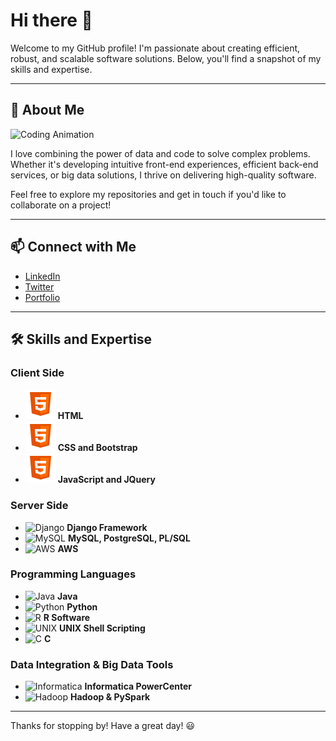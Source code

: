 # Hi there 👋

Welcome to my GitHub profile! I'm passionate about creating efficient, robust, and scalable software solutions. Below, you'll find a snapshot of my skills and expertise.

---

## 🌟 About Me

![Coding Animation](https://media.giphy.com/media/ZVik7pBtu9dNS/giphy.gif)

I love combining the power of data and code to solve complex problems. Whether it's developing intuitive front-end experiences, efficient back-end services, or big data solutions, I thrive on delivering high-quality software.

Feel free to explore my repositories and get in touch if you'd like to collaborate on a project!

---

## 📫 Connect with Me

- [LinkedIn](https://www.linkedin.com)
- [Twitter](https://www.twitter.com)
- [Portfolio](https://www.yourportfolio.com)

---

## 🛠️ Skills and Expertise

### Client Side
- <img src="./Images & GIFs/HTML.png" width="48" height="48"> **HTML**
- <img src="./Images & GIFs/HTML.png" width="48" height="48"> **CSS and Bootstrap**
- <img src="./Images & GIFs/HTML.png" width="48" height="48"> **JavaScript and JQuery**

### Server Side
- ![Django](https://img.icons8.com/color/48/000000/django.png) **Django Framework**
- ![MySQL](https://img.icons8.com/color/48/000000/mysql.png) **MySQL, PostgreSQL, PL/SQL**
- ![AWS](https://img.icons8.com/color/48/000000/amazon-web-services.png) **AWS**

### Programming Languages
- ![Java](https://img.icons8.com/color/48/000000/java-coffee-cup-logo.png) **Java**
- ![Python](https://img.icons8.com/color/48/000000/python.png) **Python**
- ![R](https://img.icons8.com/ios-filled/50/000000/r.png) **R Software**
- ![UNIX](https://img.icons8.com/color/48/000000/console.png) **UNIX Shell Scripting**
- ![C](https://img.icons8.com/color/48/000000/c-programming.png) **C**

### Data Integration & Big Data Tools
- ![Informatica](https://img.icons8.com/color/48/000000/informatica.png) **Informatica PowerCenter**
- ![Hadoop](https://img.icons8.com/color/48/000000/hadoop.png) **Hadoop & PySpark**

---

Thanks for stopping by! Have a great day! 😃
